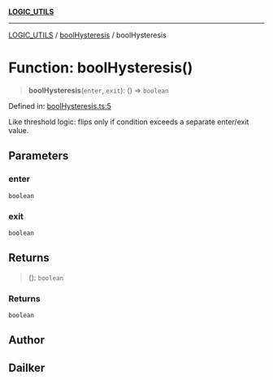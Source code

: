 [**LOGIC_UTILS**](../../README.md)

***

[LOGIC_UTILS](../../README.md) / [boolHysteresis](../README.md) / boolHysteresis

# Function: boolHysteresis()

> **boolHysteresis**(`enter`, `exit`): () => `boolean`

Defined in: [boolHysteresis.ts:5](https://github.com/dailker/everyutil/blob/fd2dd910f5fc45d6a6fda4227f10403d6a5baee7/src/logic/boolHysteresis.ts#L5)

Like threshold logic: flips only if condition exceeds a separate enter/exit value.

## Parameters

### enter

`boolean`

### exit

`boolean`

## Returns

> (): `boolean`

### Returns

`boolean`

## Author

## Dailker
